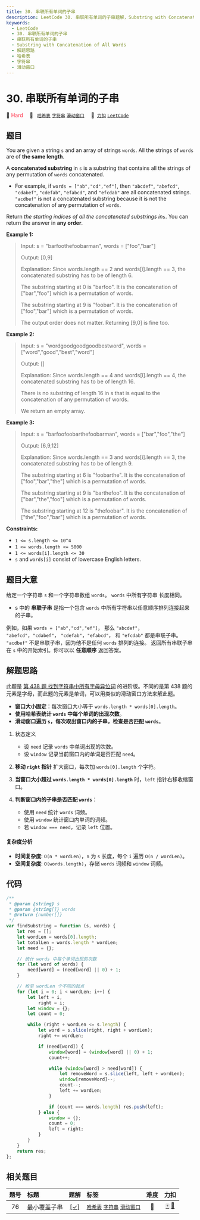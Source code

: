 ```yaml
---
title: 30. 串联所有单词的子串
description: LeetCode 30. 串联所有单词的子串题解，Substring with Concatenation of All Words，包含解题思路、复杂度分析以及完整的 JavaScript 代码实现。
keywords:
  - LeetCode
  - 30. 串联所有单词的子串
  - 串联所有单词的子串
  - Substring with Concatenation of All Words
  - 解题思路
  - 哈希表
  - 字符串
  - 滑动窗口
---
```


# 30. 串联所有单词的子串

🔴 <font color=#ff334b>Hard</font>&emsp; 🔖&ensp; [`哈希表`](/tag/hash-table.md) [`字符串`](/tag/string.md) [`滑动窗口`](/tag/sliding-window.md)&emsp; 🔗&ensp;[`力扣`](https://leetcode.cn/problems/substring-with-concatenation-of-all-words) [`LeetCode`](https://leetcode.com/problems/substring-with-concatenation-of-all-words)

## 题目

You are given a string `s` and an array of strings `words`. All the strings of
`words` are of **the same length**.

A **concatenated substring** in `s` is a substring that contains all the
strings of any permutation of `words` concatenated.

- For example, if `words = ["ab","cd","ef"]`, then `"abcdef"`, `"abefcd"`, `"cdabef"`, `"cdefab"`, `"efabcd"`, and `"efcdab"` are all concatenated strings. `"acdbef"` is not a concatenated substring because it is not the concatenation of any permutation of `words`.

Return _the starting indices of all the concatenated substrings in_`s`. You
can return the answer in **any order**.

**Example 1:**

> Input: s = "barfoothefoobarman", words = ["foo","bar"]
>
> Output: [0,9]
>
> Explanation: Since words.length == 2 and words[i].length == 3, the concatenated substring has to be of length 6.
>
> The substring starting at 0 is "barfoo". It is the concatenation of ["bar","foo"] which is a permutation of words.
>
> The substring starting at 9 is "foobar". It is the concatenation of ["foo","bar"] which is a permutation of words.
>
> The output order does not matter. Returning [9,0] is fine too.

**Example 2:**

> Input: s = "wordgoodgoodgoodbestword", words = ["word","good","best","word"]
>
> Output: []
>
> Explanation: Since words.length == 4 and words[i].length == 4, the concatenated substring has to be of length 16.
>
> There is no substring of length 16 in s that is equal to the concatenation of any permutation of words.
>
> We return an empty array.

**Example 3:**

> Input: s = "barfoofoobarthefoobarman", words = ["bar","foo","the"]
>
> Output: [6,9,12]
>
> Explanation: Since words.length == 3 and words[i].length == 3, the concatenated substring has to be of length 9.
>
> The substring starting at 6 is "foobarthe". It is the concatenation of ["foo","bar","the"] which is a permutation of words.
>
> The substring starting at 9 is "barthefoo". It is the concatenation of ["bar","the","foo"] which is a permutation of words.
>
> The substring starting at 12 is "thefoobar". It is the concatenation of ["the","foo","bar"] which is a permutation of words.

**Constraints:**

- `1 <= s.length <= 10^4`
- `1 <= words.length <= 5000`
- `1 <= words[i].length <= 30`
- `s` and `words[i]` consist of lowercase English letters.

## 题目大意

给定一个字符串 `s` 和一个字符串数组 `words`。 `words` 中所有字符串 长度相同。

- s 中的 **串联子串** 是指一个包含 `words` 中所有字符串以任意顺序排列连接起来的子串。

例如，如果 `words = ["ab","cd","ef"]`， 那么 `"abcdef"`， `"abefcd"`，`"cdabef"`， `"cdefab"`，`"efabcd"`， 和 `"efcdab"` 都是串联子串。 `"acdbef"` 不是串联子串，因为他不是任何 `words` 排列的连接。
返回所有串联子串在 `s` 中的开始索引。你可以以 **任意顺序** 返回答案。

## 解题思路

此题是 [第 438 题 找到字符串中所有字母异位词](./0438.md) 的进阶版。不同的是第 438 题的元素是字母，而此题的元素是单词，可以用类似的滑动窗口方法来解此题。

- **窗口大小固定**：每次窗口大小等于 `words.length * words[0].length`。
- **使用哈希表统计 `words` 中每个单词的出现次数**。
- **滑动窗口遍历 `s`，每次取出窗口内的子串，检查是否匹配 `words`**。

1. 状态定义

   - 设 `need` 记录 `words` 中单词出现的次数。
   - 设 `window` 记录当前窗口内的单词是否匹配 `need`。

2. **移动 `right` 指针** 扩大窗口，每次加 `words[0].length` 个字符。
3. **当窗口大小超过 `words.length * words[0].length`** 时，`left` 指针右移收缩窗口。
4. **判断窗口内的子串是否匹配 `words`**：
   - 使用 `need` 统计 `words` 词频。
   - 使用 `window` 统计窗口内单词的词频。
   - 若 `window === need`，记录 `left` 位置。

#### 复杂度分析

- **时间复杂度**: `O(n * wordLen)`，`n` 为 `s` 长度，每个 `i` 遍历 `O(n / wordLen)`。
- **空间复杂度**: `O(words.length)`，存储 `words` 词频和 `window` 词频。

## 代码

```javascript
/**
 * @param {string} s
 * @param {string[]} words
 * @return {number[]}
 */
var findSubstring = function (s, words) {
	let res = [];
	let wordLen = words[0].length;
	let totalLen = words.length * wordLen;
	let need = {};

	// 统计 words 中每个单词出现的次数
	for (let word of words) {
		need[word] = (need[word] || 0) + 1;
	}

	// 枚举 wordLen 个不同的起点
	for (let i = 0; i < wordLen; i++) {
		let left = i,
			right = i;
		let window = {};
		let count = 0;

		while (right + wordLen <= s.length) {
			let word = s.slice(right, right + wordLen);
			right += wordLen;

			if (need[word]) {
				window[word] = (window[word] || 0) + 1;
				count++;

				while (window[word] > need[word]) {
					let removeWord = s.slice(left, left + wordLen);
					window[removeWord]--;
					count--;
					left += wordLen;
				}

				if (count === words.length) res.push(left);
			} else {
				window = {};
				count = 0;
				left = right;
			}
		}
	}
	return res;
};
```

## 相关题目

<!-- prettier-ignore -->
| 题号 | 标题 | 题解 | 标签 | 难度 | 力扣 |
| :------: | :------ | :------: | :------ | :------: | :------: |
| 76 | 最小覆盖子串 | [[✓]](/problem/0076.md) |  [`哈希表`](/tag/hash-table.md) [`字符串`](/tag/string.md) [`滑动窗口`](/tag/sliding-window.md) | 🔴 | [🀄️](https://leetcode.cn/problems/minimum-window-substring) [🔗](https://leetcode.com/problems/minimum-window-substring) |